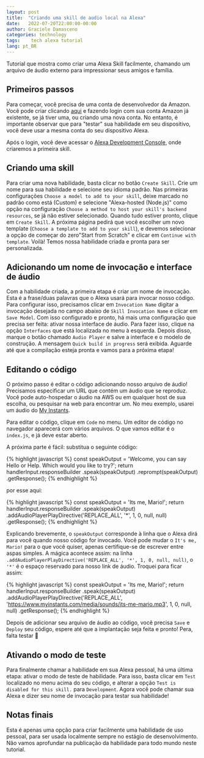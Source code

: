 ```yaml
---
layout: post
title:  "Criando uma skill de audio local na Alexa"
date:   2022-07-20T22:00:00-00:00
author: Graciele Damasceno
categories: technology
tags:    tech alexa tutorial
lang: pt_BR
---
```


Tutorial que mostra como criar uma Alexa Skill facilmente, chamando um arquivo de áudio externo para impressionar seus amigos e família.

## Primeiros passos

Para começar, você precisa de uma conta de desenvolvedor da Amazon. Você pode criar clicando [aqui][thislink] e fazendo login com sua conta Amazon já existente, se já tiver uma, ou criando uma nova conta. No entanto, é importante observar que para "testar" sua habilidade em seu dispositivo, você deve usar a mesma conta do seu dispositivo Alexa.

Após o login, você deve acessar o [Alexa Development Console][devconsole], onde criaremos a primeira skill.

## Criando uma skill

Para criar uma nova habilidade, basta clicar no botão `Create Skill`. Crie um nome para sua habilidade e selecione seu idioma padrão.
Nas primeiras configurações `Choose a model to add to your skill`, deixe marcado no padrão como está (Custom) e selecione  "Alexa-hosted (Node.js)" como opção na configuração `Choose a method to host your skill's backend resources`, se já não estiver selecionado.
Quando tudo estiver pronto, clique em  `Create Skill`. A próxima página pedirá que você escolher um novo template (`Choose a template to add to your skill`), e devemos selecionar a opção de começar do zero"Start from Scratch" e clicar em `Continue with template`. Voilà! Temos nossa habilidade criada e pronta para ser personalizada.

## Adicionando um nome de invocação e interface de áudio

Com a habilidade criada, a primeira etapa é criar um nome de invocação. Esta é a frase/duas palavras que o Alexa usará para invocar nosso código. Para configurar isso, precisamos clicar em `Invocation Name`  digitar a invocação desejada no campo abaixo de `Skill Invocation Name` e clicar em `Save Model`. Com isso configurado e pronto, há mais uma configuração que precisa ser feita: ativar nossa interface de áudio. Para fazer isso, clique na opção `Interfaces` que está localizada no menu à esquerda. Depois disso, marque o botão chamado `Audio Player` e salve a interface e o modelo de construção.
A mensagem `Quick build in progress` será exibida. Aguarde até que a compilação esteja pronta e vamos para a próxima etapa!

## Editando o código

O próximo passo é editar o código adicionando nosso arquivo de áudio! Precisamos especificar um URL que contém um áudio que se reproduz. Você pode auto-hospedar o áudio na AWS ou em qualquer host de sua escolha, ou pesquisar na web para encontrar um. No meu exemplo, usarei um áudio do [My Instants][instants].

Para editar o código, clique em `Code` no menu. Um editor de código no navegador aparecerá com vários arquivos. O que vamos editar é o `index.js`, e já deve estar aberto.

A próxima parte é fácil: substitua o seguinte código:

{% highlight javascript %}
const speakOutput = 'Welcome, you can say Hello or Help. Which would you like to try?';
    return handlerInput.responseBuilder
        .speak(speakOutput)
        .reprompt(speakOutput)
        .getResponse();
{% endhighlight %}

por esse aqui:

{% highlight javascript %}
const speakOutput = 'Its me, Mario!';
    return handlerInput.responseBuilder
        .speak(speakOutput)
        .addAudioPlayerPlayDirective('REPLACE_ALL', '*', 1, 0, null, null)
        .getResponse();
{% endhighlight %}

Explicando brevemente, o `speakOutput` corresponde à linha que o Alexa dirá para você quando nosso código for invocado. Você pode mudar o `It's me, Mario!` para o que você quiser, apenas certifique-se de escrever entre aspas simples.
A mágica acontece assim: na linha  `.addAudioPlayerPlayDirective('REPLACE_ALL', '*', 1, 0, null, null)`, o `'*'` é o espaço reservado para nosso link de áudio. Troquei para ficar assim:

{% highlight javascript %}
const speakOutput = 'Its me, Mario!';
    return handlerInput.responseBuilder
        .speak(speakOutput)
        .addAudioPlayerPlayDirective('REPLACE_ALL', 
            'https://www.myinstants.com/media/sounds/its-me-mario.mp3', 1, 0, null, null)
        .getResponse();
{% endhighlight %}

Depois de adicionar seu arquivo de áudio ao código, você precisa `Save` e `Deploy` seu código, espere até que a implantação seja feita e pronto! Pera, falta testar 🤔

## Ativando o modo de teste

Para finalmente chamar a habilidade em sua Alexa pessoal, há uma última etapa: ativar o modo de teste de habilidade. Para isso, basta clicar em  `Test` localizado no menu acima do seu código, e alterar a opção `Test is disabled for this skill.` para `Development`. Agora você pode chamar sua Alexa e dizer seu nome de invocação para testar sua habilidade!

## Notas finais

Esta é apenas uma opção para criar facilmente uma habilidade de uso pessoal, para ser usada localmente sempre no estágio de desenvolvimento. Não vamos aprofundar na publicação da habilidade para todo mundo neste tutorial.

[thislink]: https://developer.amazon.com/
[devconsole]: https://developer.amazon.com/alexa/console/ask
[instants]: https://www.myinstants.com
